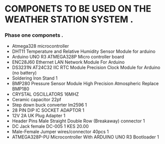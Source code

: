 # COMPONETS TO BE USED ON THE WEATHER STATION SYSTEM .
### Phase one componets .
* Atmega328 microcontroller 
* DHT11 Temperature and Relative Humidity Sensor Module for arduino	
* Arduino UNO R3 ATMEGA328P Micro controller board	
* ENC28J60 Ethernet LAN Network Module For Arduino	
* DS3231N AT24C32 IIC RTC Module Precision Clock Module for Arduino (no battery)
* Soldering Iron Stand	1
* BMP280 Pressure Sensor Module High Precision Atmospheric Replace BMP180
* CRYSTAL OSCILLATORS 16MHZ
* Ceramic capacitor 22pf
* Step down buck converter lm2596	1	
* 28 PIN DIP IC SOCKET ADAPTOR	1
* 12V 2A UK Plug Adapter	1
* Header Pins Male Straight Double Row (Breakaway) connector	1	
* DC Jack female DC-005	1	KES 20.00
* Male-Female Jumper wires/connector 40pcs	1
* ATMEGA328P-PU Microcontrolle​r With ARDUINO UNO R3 Bootloader	1

